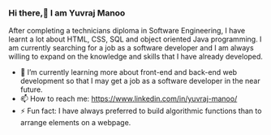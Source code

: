 ### Hi there,👋 I am Yuvraj Manoo

After completing a technicians diploma in Software Engineering, I have learnt a lot about HTML, CSS, SQL and object oriented Java programming. I am currently searching for a job as a software developer and I am always willing to expand on the knowledge and skills that I have already developed.

- 🌱 I’m currently learning more about front-end and back-end web development so that I may get a job as a software developer in the near future.
- 📫 How to reach me: https://www.linkedin.com/in/yuvraj-manoo/
- ⚡ Fun fact: I have always preferred to build algorithmic functions than to arrange elements on a webpage.
